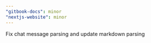```yaml
---
"gitbook-docs": minor
"nextjs-website": minor
---
```


Fix chat message parsing and update markdown parsing
